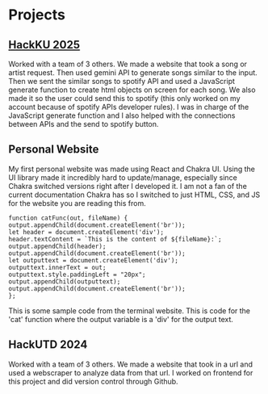# Projects
## [HackKU 2025](https://hack-ku-25.vercel.app/)
Worked with a team of 3 others. We made a website that took a song or artist request. Then used gemini API to generate songs similar to the input. Then we sent the similar songs to spotify API and used a JavaScript generate function to create html objects on screen for each song. We also made it so the user could send this to spotify (this only worked on my account because of spotify APIs developer rules). I was in charge of the JavaScript generate function and I also helped with the connections between APIs and the send to spotify button.
## Personal Website 
My first personal website was made using React and Chakra UI. Using the UI library made it incredibly hard to update/manage, especially since Chakra switched versions right after I developed it. I am not a fan of the current documentation Chakra has so I switched to just HTML, CSS, and JS for the website you are reading this from.
```
function catFunc(out, fileName) {
output.appendChild(document.createElement('br'));
let header = document.createElement('div');
header.textContent = `This is the content of ${fileName}:`;
output.appendChild(header);
output.appendChild(document.createElement('br'));
let outputtext = document.createElement('div');
outputtext.innerText = out;
outputtext.style.paddingLeft = "20px";
output.appendChild(outputtext);
output.appendChild(document.createElement('br'));
};
```
This is some sample code from the terminal website. This is code for the 'cat' function where the output variable is a 'div' for the output text.
## HackUTD 2024
Worked with a team of 3 others. We made a website that took in a url and used a webscraper to analyze data from that url. I worked on frontend for this project and did version control through Github. 

